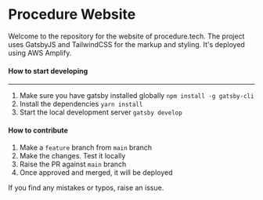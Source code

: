 # Procedure Website

Welcome to the repository for the website of procedure.tech. The project uses GatsbyJS and TailwindCSS for the markup and styling. It's deployed using AWS Amplify.

#### How to start developing

---

1. Make sure you have gatsby installed globally
   `npm install -g gatsby-cli`
2. Install the dependencies
   `yarn install`
3. Start the local development server
   `gatsby develop`

#### How to contribute

1. Make a `feature` branch from `main` branch
2. Make the changes. Test it locally
3. Raise the PR against `main` branch
4. Once approved and merged, it will be deployed

If you find any mistakes or typos, raise an issue.
